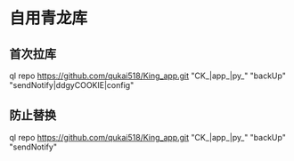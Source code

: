 # 自用青龙库
## 首次拉库
ql repo https://github.com/qukai518/King_app.git "CK_|app_|py_" "backUp" "sendNotify|ddgyCOOKIE|config"
## 防止替换
ql repo https://github.com/qukai518/King_app.git "CK_|app_|py_" "backUp" "sendNotify"
